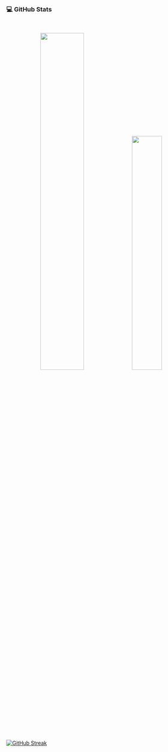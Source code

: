 ### 💻 GitHub Stats
<br >

<p align="center">
  <img width="48%" height:"100%" src="https://github-readme-stats.vercel.app/api?username=neginAhmadiTech&show_icons=true&theme=dracula&include_all_commits=true&hide_border=true&border_radius=10" />
  <img width="40%" height:"70%" src="https://github-readme-stats.vercel.app/api/top-langs/?username=neginAhmadiTech&layout=compact&theme=dracula&hide_border=true&border_radius=10" />
</p>

[![GitHub Streak](https://streak-stats.demolab.com/?user=neginAhmadiTech&theme=dracula&hide_border=true&border_radius=10)](https://git.io/streak-stats)


